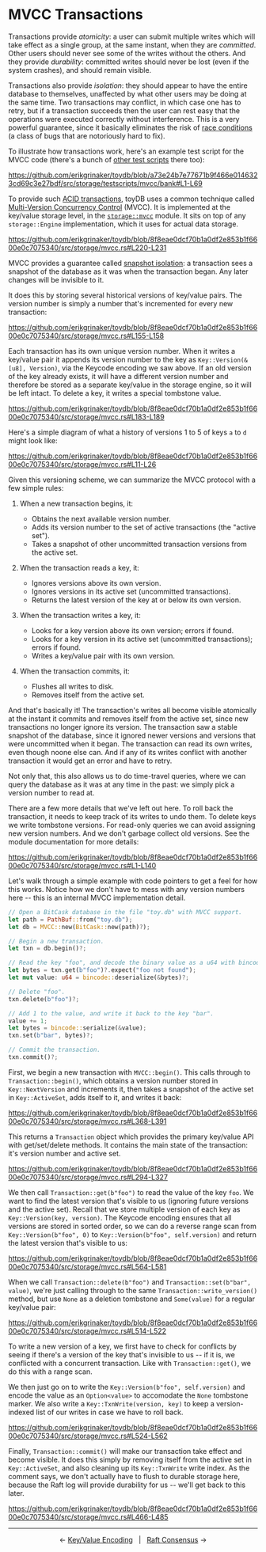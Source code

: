 # MVCC Transactions

Transactions provide _atomicity_: a user can submit multiple writes which will take effect as a
single group, at the same instant, when they are _committed_. Other users should never see some of
the writes without the others. And they provide _durability_: committed writes should never be lost
(even if the system crashes), and should remain visible.

Transactions also provide _isolation_: they should appear to have the entire database to themselves,
unaffected by what other users may be doing at the same time. Two transactions may conflict, in
which case one has to retry, but if a transaction succeeds then the user can rest easy that the
operations were executed correctly without interference. This is a very powerful guarantee, since
it basically eliminates the risk of [race conditions](https://en.wikipedia.org/wiki/Race_condition)
(a class of bugs that are notoriously hard to fix). 

To illustrate how transactions work, here's an example test script for the MVCC code (there's a
bunch of [other test scripts](https://github.com/erikgrinaker/toydb/tree/aa14deb71f650249ce1cab8828ed7bcae2c9206e/src/storage/testscripts/mvcc)
there too):

https://github.com/erikgrinaker/toydb/blob/a73e24b7e77671b9f466e0146323cd69c3e27bdf/src/storage/testscripts/mvcc/bank#L1-L69

To provide such [ACID transactions](https://en.wikipedia.org/wiki/ACID), toyDB uses a common
technique called [Multi-Version Concurrency Control](https://en.wikipedia.org/wiki/Multiversion_concurrency_control)
(MVCC). It is implemented at the key/value storage level, in the
[`storage::mvcc`](https://github.com/erikgrinaker/toydb/blob/8f8eae0dcf70b1a0df2e853b1f6600e0c7075340/src/storage/mvcc.rs)
module. It sits on top of any `storage::Engine` implementation, which it uses for actual data
storage.

https://github.com/erikgrinaker/toydb/blob/8f8eae0dcf70b1a0df2e853b1f6600e0c7075340/src/storage/mvcc.rs#L220-L231

MVCC provides a guarantee called [snapshot isolation](https://en.wikipedia.org/wiki/Snapshot_isolation):
a transaction sees a snapshot of the database as it was when the transaction began. Any later
changes will be invisible to it.

It does this by storing several historical versions of key/value pairs. The version number is simply
a number that's incremented for every new transaction:

https://github.com/erikgrinaker/toydb/blob/8f8eae0dcf70b1a0df2e853b1f6600e0c7075340/src/storage/mvcc.rs#L155-L158

Each transaction has its own unique version number. When it writes a key/value pair it appends its
version number to the key as `Key::Version(&[u8], Version)`, via the Keycode encoding we saw above.
If an old version of the key already exists, it will have a different version number and therefore
be stored as a separate key/value in the storage engine, so it will be left intact. To delete a key,
it writes a special tombstone value.

https://github.com/erikgrinaker/toydb/blob/8f8eae0dcf70b1a0df2e853b1f6600e0c7075340/src/storage/mvcc.rs#L183-L189

Here's a simple diagram of what a history of versions 1 to 5 of keys `a` to `d` might look like:

https://github.com/erikgrinaker/toydb/blob/8f8eae0dcf70b1a0df2e853b1f6600e0c7075340/src/storage/mvcc.rs#L11-L26

Given this versioning scheme, we can summarize the MVCC protocol with a few simple rules:

1. When a new transaction begins, it:
    * Obtains the next available version number.
    * Adds its version number to the set of active transactions (the "active set").
    * Takes a snapshot of other uncommitted transaction versions from the active set.

2. When the transaction reads a key, it:
    * Ignores versions above its own version.
    * Ignores versions in its active set (uncommitted transactions).
    * Returns the latest version of the key at or below its own version.

3. When the transaction writes a key, it:
    * Looks for a key version above its own version; errors if found.
    * Looks for a key version in its active set (uncommitted transactions); errors if found.
    * Writes a key/value pair with its own version.

4. When the transaction commits, it:
    * Flushes all writes to disk.
    * Removes itself from the active set.

And that's basically it! The transaction's writes all become visible atomically at the instant it
commits and removes itself from the active set, since new transactions no longer ignore its version.
The transaction saw a stable snapshot of the database, since it ignored newer versions and versions
that were uncommitted when it began. The transaction can read its own writes, even though noone else
can. And if any of its writes conflict with another transaction it would get an error and have to
retry.

Not only that, this also allows us to do time-travel queries, where we can query the database as it
was at any time in the past: we simply pick a version number to read at.

There are a few more details that we've left out here. To roll back the transaction, it needs to
keep track of its writes to undo them. To delete keys we write tombstone versions. For read-only
queries we can avoid assigning new version numbers. And we don't garbage collect old versions. See
the module documentation for more details:

https://github.com/erikgrinaker/toydb/blob/8f8eae0dcf70b1a0df2e853b1f6600e0c7075340/src/storage/mvcc.rs#L1-L140

Let's walk through a simple example with code pointers to get a feel for how this works. Notice how
we don't have to mess with any version numbers here -- this is an internal MVCC implementation
detail.

```rust
// Open a BitCask database in the file "toy.db" with MVCC support.
let path = PathBuf::from("toy.db");
let db = MVCC::new(BitCask::new(path)?);

// Begin a new transaction.
let txn = db.begin()?;

// Read the key "foo", and decode the binary value as a u64 with bincode.
let bytes = txn.get(b"foo")?.expect("foo not found");
let mut value: u64 = bincode::deserialize(&bytes)?;

// Delete "foo".
txn.delete(b"foo")?;

// Add 1 to the value, and write it back to the key "bar".
value += 1;
let bytes = bincode::serialize(&value);
txn.set(b"bar", bytes)?;

// Commit the transaction.
txn.commit()?;
```

First, we begin a new transaction with `MVCC::begin()`. This calls through to
`Transaction::begin()`, which obtains a version number stored in `Key::NextVersion` and increments
it, then takes a snapshot of the active set in `Key::ActiveSet`, adds itself to it, and writes it
back:

https://github.com/erikgrinaker/toydb/blob/8f8eae0dcf70b1a0df2e853b1f6600e0c7075340/src/storage/mvcc.rs#L368-L391

This returns a `Transaction` object which provides the primary key/value API with get/set/delete
methods. It contains the main state of the transaction: it's version number and active set.

https://github.com/erikgrinaker/toydb/blob/8f8eae0dcf70b1a0df2e853b1f6600e0c7075340/src/storage/mvcc.rs#L294-L327

We then call `Transaction::get(b"foo")` to read the value of the key `foo`. We want to find the
latest version that's visible to us (ignoring future versions and the active set). Recall that
we store multiple version of each key as `Key::Version(key, version)`. The Keycode encoding ensures
that all versions are stored in sorted order, so we can do a reverse range scan from
`Key::Version(b"foo", 0)` to `Key::Version(b"foo", self.version)` and return the latest version
that's visible to us:

https://github.com/erikgrinaker/toydb/blob/8f8eae0dcf70b1a0df2e853b1f6600e0c7075340/src/storage/mvcc.rs#L564-L581

When we call `Transaction::delete(b"foo")` and `Transaction::set(b"bar", value)`, we're just calling
through to the same `Transaction::write_version()` method, but use `None` as a deletion tombstone
and `Some(value)` for a regular key/value pair:

https://github.com/erikgrinaker/toydb/blob/8f8eae0dcf70b1a0df2e853b1f6600e0c7075340/src/storage/mvcc.rs#L514-L522

To write a new version of a key, we first have to check for conflicts by seeing if there's a
version of the key that's invisible to us -- if it is, we conflicted with a concurrent transaction.
Like with `Transaction::get()`, we do this with a range scan.

We then just go on to write the `Key::Version(b"foo", self.version)` and encode the value as an
`Option<value>` to accomodate the `None` tombstone marker. We also write a
`Key::TxnWrite(version, key)` to keep a version-indexed list of our writes in case we have to roll
back.

https://github.com/erikgrinaker/toydb/blob/8f8eae0dcf70b1a0df2e853b1f6600e0c7075340/src/storage/mvcc.rs#L524-L562

Finally, `Transaction::commit()` will make our transaction take effect and become visible. It does
this simply by removing itself from the active set in `Key::ActiveSet`, and also cleaning up its
`Key::TxnWrite` write index. As the comment says, we don't actually have to flush to durable storage
here, because the Raft log will provide durability for us -- we'll get back to this later.

https://github.com/erikgrinaker/toydb/blob/8f8eae0dcf70b1a0df2e853b1f6600e0c7075340/src/storage/mvcc.rs#L466-L485

---

<p align="center">
← <a href="encoding.md">Key/Value Encoding</a> &nbsp; | &nbsp; <a href="raft.md">Raft Consensus</a> →
</p>